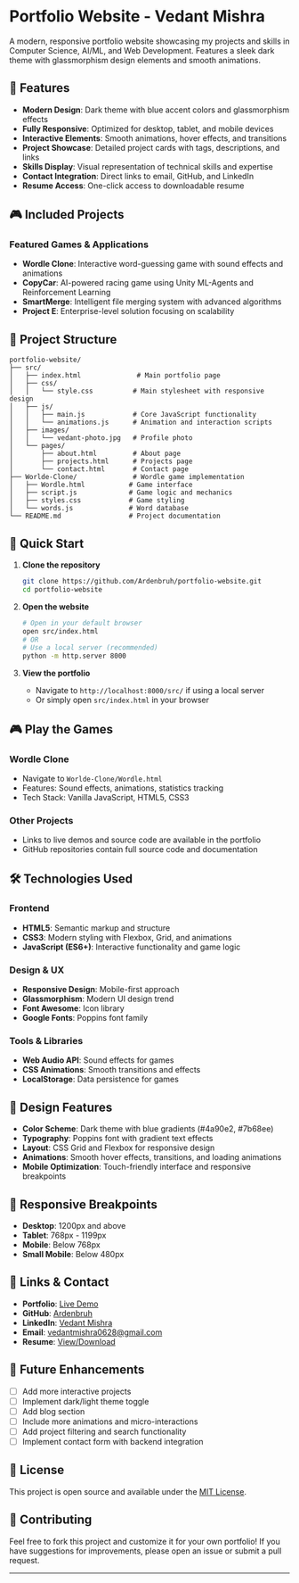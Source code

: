# Portfolio Website - Vedant Mishra

A modern, responsive portfolio website showcasing my projects and skills in Computer Science, AI/ML, and Web Development. Features a sleek dark theme with glassmorphism design elements and smooth animations.

## 🌟 Features

- **Modern Design**: Dark theme with blue accent colors and glassmorphism effects
- **Fully Responsive**: Optimized for desktop, tablet, and mobile devices
- **Interactive Elements**: Smooth animations, hover effects, and transitions
- **Project Showcase**: Detailed project cards with tags, descriptions, and links
- **Skills Display**: Visual representation of technical skills and expertise
- **Contact Integration**: Direct links to email, GitHub, and LinkedIn
- **Resume Access**: One-click access to downloadable resume

## 🎮 Included Projects

### Featured Games & Applications
- **Wordle Clone**: Interactive word-guessing game with sound effects and animations
- **CopyCar**: AI-powered racing game using Unity ML-Agents and Reinforcement Learning
- **SmartMerge**: Intelligent file merging system with advanced algorithms
- **Project E**: Enterprise-level solution focusing on scalability

## 📁 Project Structure

```
portfolio-website/
├── src/
│   ├── index.html              # Main portfolio page
│   ├── css/
│   │   └── style.css          # Main stylesheet with responsive design
│   ├── js/
│   │   ├── main.js            # Core JavaScript functionality
│   │   └── animations.js      # Animation and interaction scripts
│   ├── images/
│   │   └── vedant-photo.jpg   # Profile photo
│   └── pages/
│       ├── about.html         # About page
│       ├── projects.html      # Projects page
│       └── contact.html       # Contact page
├── Worlde-Clone/              # Wordle game implementation
│   ├── Wordle.html           # Game interface
│   ├── script.js             # Game logic and mechanics
│   ├── styles.css            # Game styling
│   └── words.js              # Word database
└── README.md                 # Project documentation
```

## 🚀 Quick Start

1. **Clone the repository**
   ```bash
   git clone https://github.com/Ardenbruh/portfolio-website.git
   cd portfolio-website
   ```

2. **Open the website**
   ```bash
   # Open in your default browser
   open src/index.html
   # OR
   # Use a local server (recommended)
   python -m http.server 8000
   ```

3. **View the portfolio**
   - Navigate to `http://localhost:8000/src/` if using a local server
   - Or simply open `src/index.html` in your browser

## 🎮 Play the Games

### Wordle Clone
- Navigate to `Worlde-Clone/Wordle.html`
- Features: Sound effects, animations, statistics tracking
- Tech Stack: Vanilla JavaScript, HTML5, CSS3

### Other Projects
- Links to live demos and source code are available in the portfolio
- GitHub repositories contain full source code and documentation

## 🛠️ Technologies Used

### Frontend
- **HTML5**: Semantic markup and structure
- **CSS3**: Modern styling with Flexbox, Grid, and animations
- **JavaScript (ES6+)**: Interactive functionality and game logic

### Design & UX
- **Responsive Design**: Mobile-first approach
- **Glassmorphism**: Modern UI design trend
- **Font Awesome**: Icon library
- **Google Fonts**: Poppins font family

### Tools & Libraries
- **Web Audio API**: Sound effects for games
- **CSS Animations**: Smooth transitions and effects
- **LocalStorage**: Data persistence for games

## 🎨 Design Features

- **Color Scheme**: Dark theme with blue gradients (#4a90e2, #7b68ee)
- **Typography**: Poppins font with gradient text effects
- **Layout**: CSS Grid and Flexbox for responsive design
- **Animations**: Smooth hover effects, transitions, and loading animations
- **Mobile Optimization**: Touch-friendly interface and responsive breakpoints

## 📱 Responsive Breakpoints

- **Desktop**: 1200px and above
- **Tablet**: 768px - 1199px
- **Mobile**: Below 768px
- **Small Mobile**: Below 480px

## 🔗 Links & Contact

- **Portfolio**: [Live Demo](your-portfolio-url)
- **GitHub**: [Ardenbruh](https://github.com/Ardenbruh)
- **LinkedIn**: [Vedant Mishra](https://www.linkedin.com/in/vedant-mishra-8b693a251/)
- **Email**: vedantmishra0628@gmail.com
- **Resume**: [View/Download](https://drive.google.com/file/d/1zXfZAUmHqDov23XRfC0VWwx1l85Jd_da/view?usp=sharing)

## 🚀 Future Enhancements

- [ ] Add more interactive projects
- [ ] Implement dark/light theme toggle
- [ ] Add blog section
- [ ] Include more animations and micro-interactions
- [ ] Add project filtering and search functionality
- [ ] Implement contact form with backend integration

## 📄 License

This project is open source and available under the [MIT License](LICENSE).

## 🤝 Contributing

Feel free to fork this project and customize it for your own portfolio! If you have suggestions for improvements, please open an issue or submit a pull request.

---
